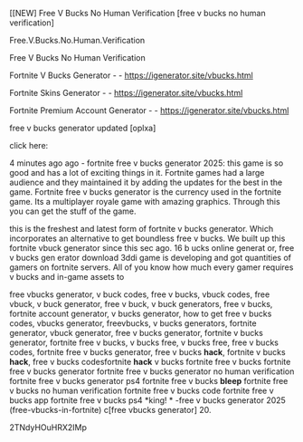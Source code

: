 [[NEW] Free V Bucks No Human Verification [free v bucks no human verification]

Free.V.Bucks.No.Human.Verification

Free V Bucks No Human Verification

Fortnite V Bucks Generator - - https://igenerator.site/vbucks.html

Fortnite Skins Generator - - https://igenerator.site/vbucks.html

Fortnite Premium Account Generator - - https://igenerator.site/vbucks.html

free v bucks generator updated [oplxa]

click here:

4 minutes ago ago - fortnite free v bucks generator 2025: this game is so good and has a lot of exciting things in it. Fortnite games had a large audience and they maintained it by adding the updates for the best in the game. Fortnite free v bucks generator is the currency used in the fortnite game. Its a multiplayer royale game with amazing graphics. Through this you can get the stuff of the game.

this is the freshest and latest form of fortnite v bucks generator. Which incorporates an alternative to get boundless free v bucks. We built up this fortnite vbuck generator since this sec ago. 16 b ucks online generat or, free v bucks gen erator download 3ddi game is developing and got quantities of gamers on fortnite servers. All of you know how much every gamer requires v bucks and in-game assets to

free vbucks generator, v buck codes, free v bucks, vbuck codes, free vbuck, v buck generator, free v buck, v buck generators, free v bucks, fortnite account generator, v bucks generator, how to get free v bucks codes, vbucks generator, freevbucks, v bucks generators, fortnite generator, vbuck generator, free v bucks generator, fortnite v bucks generator, fortnite free v bucks, v bucks free, v bucks free, free v bucks codes, fortnite free v bucks generator, free v bucks **hack**, fortnite v bucks **hack**, free v bucks codesfortnite **hack** v bucks fortnite free v bucks fortnite free v bucks generator fortnite free v bucks generator no human verification fortnite free v bucks generator ps4 fortnite free v bucks **bleep** fortnite free v bucks no human verification fortnite free v bucks code fortnite free v bucks app fortnite free v bucks ps4 *king! * -free v bucks generator 2025 (free-vbucks-in-fortnite) c[free vbucks generator] 20.

2TNdyHOuHRX2IMp

